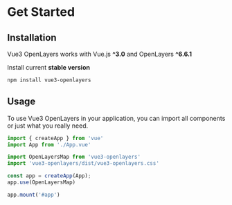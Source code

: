 # Get Started

## Installation

Vue3 OpenLayers works with Vue.js **^3.0** and OpenLayers **^6.6.1**

Install current **stable version**

```bash
npm install vue3-openlayers
```

## Usage

To use Vue3 OpenLayers  in your application, you can import all components or just what you really need.

```js
import { createApp } from 'vue'
import App from './App.vue'

import OpenLayersMap from 'vue3-openlayers'
import 'vue3-openlayers/dist/vue3-openlayers.css'

const app = createApp(App);
app.use(OpenLayersMap)

app.mount('#app')
```


